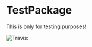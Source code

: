 # TestPackage

This is only for testing purposes!

![Travis:](https://travis-ci.com/mofrisch/Julia-Test-Package.svg?branch=main)
